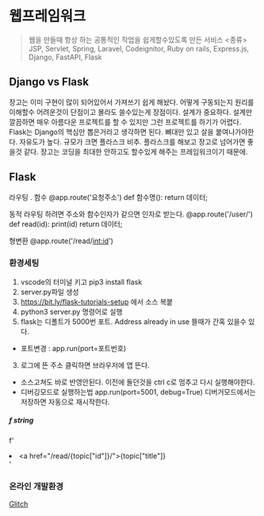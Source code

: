 # 웹프레임워크
> 웹을 만들때 항상 하는 공통적인 작업을 쉽게할수있도록 만든 서비스
<종류>
JSP, Servlet, Spring, Laravel, Codeignitor, Ruby on rails, Express.js, Django, FastAPI, Flask


## Django vs Flask
장고는 이미 구현이 많이 되어있어서 가져쓰기 쉽게 해놨다.
어떻게 구동되는지 원리를 이해할수 어려운것이 단점이고 몰라도 쓸수있는게 장점이다.
설계가 중요하다. 설계만 깔끔하면 매우 아름다운 프로젝트를 할 수 있지만 그런 프로젝트를 하기가 어렵다.
Flask는 Django의 핵심만 뽑은거라고 생각하면 된다. 뼈대만 있고 살을 붙여나가야한다. 자유도가 높다.
규모가 크면 플라스크 비추.
플라스크를 해보고 장고로 넘어가면 좋을것 같다.
장고는 코딩을 최대한 안하고도 할수있게 해주는 프레임워크이기 때문에.


## Flask
라우팅 . 함수
@app.route('요청주소')
def 함수명():
	return 데이터;

동적 라우팅 하려면 주소와 함수인자가 같으면 인자로 받는다.
@app.route('/user/<id>')
def read(id):
  print(id)
  return 데이터;

형변환
@app.route('/read/<int:id>')

### 환경세팅
1. vscode의 터미널 키고 pip3 install flask
2. server.py파일 생성
3. https://bit.ly/flask-tutorials-setup
에서 소스 복붙
1. python3 server.py  명령어로 실행
2. flask는 디폴트가 5000번 포트. Address already in use 뜰때가 간혹 있을수 있다.
- 포트변경 : app.run(port=포트번호)
3. 로그에 뜬 주소 클릭하면 브라우저에 앱 뜬다.
- 소스고쳐도 바로 반영안된다. 이전에 돌던것을 ctrl c로 멈추고 다시 실행해야한다.
- 디버깅모드로 실행하는법  app.run(port=5001, debug=True)
  디버거모드에서는 저장하면 자동으로 재시작한다.


##### f string
f'<li><a href="/read/{topic["id"]}/">{topic["title"]}</a></li>'

### 온라인 개발환경
[Glitch](http://bit.ly/flask-glitch)

